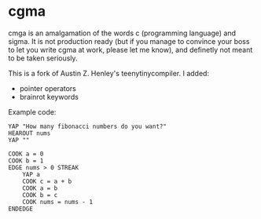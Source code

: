 # cgma
cmga is an amalgamation of the words c (programming language) and sigma. It is not production ready (but if you manage to convince your boss to let you write cgma at work, please let me know), and definetly not meant to be taken seriously.

This is a fork of Austin Z. Henley's teenytinycompiler. I added:
 - pointer operators
 - brainrot keywords

Example code:
```
YAP "How many fibonacci numbers do you want?"
HEAROUT nums
YAP ""

COOK a = 0
COOK b = 1
EDGE nums > 0 STREAK
    YAP a
    COOK c = a + b
    COOK a = b
    COOK b = c
    COOK nums = nums - 1
ENDEDGE
```
